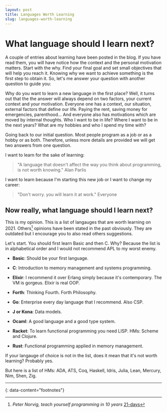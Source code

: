 ```yaml
---
layout: post
title: Languages Worth Learning
slug: languages-worth-learning
---
```


# What language should I learn next?

A couple of entries about learning have been posted in the blog. If you have read them, you will have notice how the context and the personal motivation matters. Start with the why. Find your final goal and set small objectives that will help you reach it. Knowing why we want to achieve something is the first step to obtain it. So, let's me answer your question with another question to guide you:

Why do you want to learn a new language in the first place? Well, it turns out that the the answer will always depend on two factors, your current context and your motivation. Everyone one has a context, our situation, external factors that define our life. Paying the rent, saving money for emergencies, parenthood... And everyone also has motivations which are moved by internal thoughts. Who I want to be in life? Where I want to be in the next years? What are my hobbies and who I spend my time with? 

Going back to our initial question. Most people program as a job or as a hobby or as both. Therefore, unless more details are provided we will get two answers from one question.

I want to learn for the sake of learning:

>"A language that doesn't affect the way you think about programming, is not worth knowing." Alan Parlis

I want to learn because I'm starting this new job or I want to change my career:

>"Don't worry. you will learn it at work." Everyone

## Now really, what language should I learn next?

This is my opinion. This is a list of langauges that are worth learning on 2021. Others[^1] opinions have been stated in the past obviously. They are outdated but I encourage you to also read others suggestions. 

Let's start. You should first learn Basic and then C. Why? Because the list is in alphabetical order and I would not recommend APL to my worst enemy.

- **Basic**: Should be your first language.

- **C**: Introduction to memory management and systems programming.

- **Elixir**: I recommend it over Erlang simply because it's contemporary. The VM is gorgeus. Elixir is real OOP.

- **Forth**: Thinking Fourth. Forth Philosophy. 

- **Go**: Enterprise every day language that I recommend. Also CSP.

- **J or Kona**: Data models.

- **Ocaml**: A good language and a good type system.

- **Racket**: To learn functional programming you need LISP. HMs: Scheme and Clojure. 

- **Rust**: Functional programming applied in memory management.

If your langauge of choice is not in the list, does it mean that it's not worth learning? Probably yes. 

But here is a list of HMs: ADA, ATS, Coq, Haskell, Idris, Julia, Lean, Mercury, Nim, Shen, Zig.

---
{: data-content="footnotes"}

[^1]: *Peter Norvig, teach yourself programming in 10 years* [21-days](https://norvig.com/21-days.html)